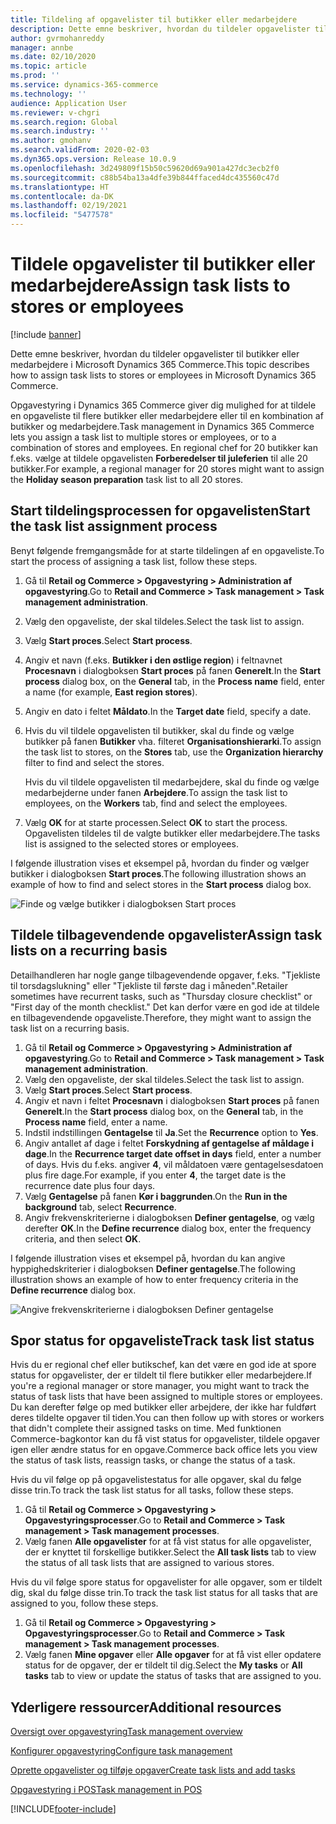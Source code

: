 ```yaml
---
title: Tildeling af opgavelister til butikker eller medarbejdere
description: Dette emne beskriver, hvordan du tildeler opgavelister til butikker eller medarbejdere i Microsoft Dynamics 365 Commerce.
author: gvrmohanreddy
manager: annbe
ms.date: 02/10/2020
ms.topic: article
ms.prod: ''
ms.service: dynamics-365-commerce
ms.technology: ''
audience: Application User
ms.reviewer: v-chgri
ms.search.region: Global
ms.search.industry: ''
ms.author: gmohanv
ms.search.validFrom: 2020-02-03
ms.dyn365.ops.version: Release 10.0.9
ms.openlocfilehash: 3d249809f15b50c59620d69a901a427dc3ecb2f0
ms.sourcegitcommit: c88b54ba13a4dfe39b844ffaced4dc435560c47d
ms.translationtype: HT
ms.contentlocale: da-DK
ms.lasthandoff: 02/19/2021
ms.locfileid: "5477578"
---
```

# <a name="assign-task-lists-to-stores-or-employees"></a><span data-ttu-id="d5a67-103">Tildele opgavelister til butikker eller medarbejdere</span><span class="sxs-lookup"><span data-stu-id="d5a67-103">Assign task lists to stores or employees</span></span>

[!include [banner](includes/banner.md)]

<span data-ttu-id="d5a67-104">Dette emne beskriver, hvordan du tildeler opgavelister til butikker eller medarbejdere i Microsoft Dynamics 365 Commerce.</span><span class="sxs-lookup"><span data-stu-id="d5a67-104">This topic describes how to assign task lists to stores or employees in Microsoft Dynamics 365 Commerce.</span></span>

<span data-ttu-id="d5a67-105">Opgavestyring i Dynamics 365 Commerce giver dig mulighed for at tildele en opgaveliste til flere butikker eller medarbejdere eller til en kombination af butikker og medarbejdere.</span><span class="sxs-lookup"><span data-stu-id="d5a67-105">Task management in Dynamics 365 Commerce lets you assign a task list to multiple stores or employees, or to a combination of stores and employees.</span></span> <span data-ttu-id="d5a67-106">En regional chef for 20 butikker kan f.eks. vælge at tildele opgavelisten **Forberedelser til juleferien** til alle 20 butikker.</span><span class="sxs-lookup"><span data-stu-id="d5a67-106">For example, a regional manager for 20 stores might want to assign the **Holiday season preparation** task list to all 20 stores.</span></span>

## <a name="start-the-task-list-assignment-process"></a><span data-ttu-id="d5a67-107">Start tildelingsprocessen for opgavelisten</span><span class="sxs-lookup"><span data-stu-id="d5a67-107">Start the task list assignment process</span></span>

<span data-ttu-id="d5a67-108">Benyt følgende fremgangsmåde for at starte tildelingen af en opgaveliste.</span><span class="sxs-lookup"><span data-stu-id="d5a67-108">To start the process of assigning a task list, follow these steps.</span></span>

1. <span data-ttu-id="d5a67-109">Gå til **Retail og Commerce \> Opgavestyring \> Administration af opgavestyring**.</span><span class="sxs-lookup"><span data-stu-id="d5a67-109">Go to **Retail and Commerce \> Task management \> Task management administration**.</span></span>
1. <span data-ttu-id="d5a67-110">Vælg den opgaveliste, der skal tildeles.</span><span class="sxs-lookup"><span data-stu-id="d5a67-110">Select the task list to assign.</span></span>
1. <span data-ttu-id="d5a67-111">Vælg **Start proces**.</span><span class="sxs-lookup"><span data-stu-id="d5a67-111">Select **Start process**.</span></span>
1. <span data-ttu-id="d5a67-112">Angiv et navn (f.eks. **Butikker i den østlige region**) i feltnavnet **Procesnavn** i dialogboksen **Start proces** på fanen **Generelt**.</span><span class="sxs-lookup"><span data-stu-id="d5a67-112">In the **Start process** dialog box, on the **General** tab, in the **Process name** field, enter a name (for example, **East region stores**).</span></span>
1. <span data-ttu-id="d5a67-113">Angiv en dato i feltet **Måldato**.</span><span class="sxs-lookup"><span data-stu-id="d5a67-113">In the **Target date** field, specify a date.</span></span>
1. <span data-ttu-id="d5a67-114">Hvis du vil tildele opgavelisten til butikker, skal du finde og vælge butikker på fanen **Butikker** vha. filteret **Organisationshierarki**.</span><span class="sxs-lookup"><span data-stu-id="d5a67-114">To assign the task list to stores, on the **Stores** tab, use the **Organization hierarchy** filter to find and select the stores.</span></span>

    <span data-ttu-id="d5a67-115">Hvis du vil tildele opgavelisten til medarbejdere, skal du finde og vælge medarbejderne under fanen **Arbejdere**.</span><span class="sxs-lookup"><span data-stu-id="d5a67-115">To assign the task list to employees, on the **Workers** tab, find and select the employees.</span></span>

1. <span data-ttu-id="d5a67-116">Vælg **OK** for at starte processen.</span><span class="sxs-lookup"><span data-stu-id="d5a67-116">Select **OK** to start the process.</span></span> <span data-ttu-id="d5a67-117">Opgavelisten tildeles til de valgte butikker eller medarbejdere.</span><span class="sxs-lookup"><span data-stu-id="d5a67-117">The tasks list is assigned to the selected stores or employees.</span></span>

<span data-ttu-id="d5a67-118">I følgende illustration vises et eksempel på, hvordan du finder og vælger butikker i dialogboksen **Start proces**.</span><span class="sxs-lookup"><span data-stu-id="d5a67-118">The following illustration shows an example of how to find and select stores in the **Start process** dialog box.</span></span>

![Finde og vælge butikker i dialogboksen Start proces](media/HQ-Assign-Tasks-Lists.png)

## <a name="assign-task-lists-on-a-recurring-basis"></a><span data-ttu-id="d5a67-120">Tildele tilbagevendende opgavelister</span><span class="sxs-lookup"><span data-stu-id="d5a67-120">Assign task lists on a recurring basis</span></span>

<span data-ttu-id="d5a67-121">Detailhandleren har nogle gange tilbagevendende opgaver, f.eks. "Tjekliste til torsdagslukning" eller "Tjekliste til første dag i måneden".</span><span class="sxs-lookup"><span data-stu-id="d5a67-121">Retailer sometimes have recurrent tasks, such as "Thursday closure checklist" or "First day of the month checklist."</span></span> <span data-ttu-id="d5a67-122">Det kan derfor være en god ide at tildele en tilbagevendende opgaveliste.</span><span class="sxs-lookup"><span data-stu-id="d5a67-122">Therefore, they might want to assign the task list on a recurring basis.</span></span>

1. <span data-ttu-id="d5a67-123">Gå til **Retail og Commerce \> Opgavestyring \> Administration af opgavestyring**.</span><span class="sxs-lookup"><span data-stu-id="d5a67-123">Go to **Retail and Commerce \> Task management \> Task management administration**.</span></span>
1. <span data-ttu-id="d5a67-124">Vælg den opgaveliste, der skal tildeles.</span><span class="sxs-lookup"><span data-stu-id="d5a67-124">Select the task list to assign.</span></span>
1. <span data-ttu-id="d5a67-125">Vælg **Start proces**.</span><span class="sxs-lookup"><span data-stu-id="d5a67-125">Select **Start process**.</span></span>
1. <span data-ttu-id="d5a67-126">Angiv et navn i feltet **Procesnavn** i dialogboksen **Start proces** på fanen **Generelt**.</span><span class="sxs-lookup"><span data-stu-id="d5a67-126">In the **Start process** dialog box, on the **General** tab, in the **Process name** field, enter a name.</span></span>
1. <span data-ttu-id="d5a67-127">Indstil indstillingen **Gentagelse** til **Ja**.</span><span class="sxs-lookup"><span data-stu-id="d5a67-127">Set the **Recurrence** option to **Yes**.</span></span>
1. <span data-ttu-id="d5a67-128">Angiv antallet af dage i feltet **Forskydning af gentagelse af måldage i dage**.</span><span class="sxs-lookup"><span data-stu-id="d5a67-128">In the **Recurrence target date offset in days** field, enter a number of days.</span></span> <span data-ttu-id="d5a67-129">Hvis du f.eks. angiver **4**, vil måldatoen være gentagelsesdatoen plus fire dage.</span><span class="sxs-lookup"><span data-stu-id="d5a67-129">For example, if you enter **4**, the target date is the recurrence date plus four days.</span></span>
1. <span data-ttu-id="d5a67-130">Vælg **Gentagelse** på fanen **Kør i baggrunden**.</span><span class="sxs-lookup"><span data-stu-id="d5a67-130">On the **Run in the background** tab, select **Recurrence**.</span></span>
1. <span data-ttu-id="d5a67-131">Angiv frekvenskriterierne i dialogboksen **Definer gentagelse**, og vælg derefter **OK**.</span><span class="sxs-lookup"><span data-stu-id="d5a67-131">In the **Define recurrence** dialog box, enter the frequency criteria, and then select **OK**.</span></span>

<span data-ttu-id="d5a67-132">I følgende illustration vises et eksempel på, hvordan du kan angive hyppighedskriterier i dialogboksen **Definer gentagelse**.</span><span class="sxs-lookup"><span data-stu-id="d5a67-132">The following illustration shows an example of how to enter frequency criteria in the **Define recurrence** dialog box.</span></span>

![Angive frekvenskriterierne i dialogboksen Definer gentagelse](media/HQ-Assign-Tasks-Lists-Recurrently.png)

## <a name="track-task-list-status"></a><span data-ttu-id="d5a67-134">Spor status for opgaveliste</span><span class="sxs-lookup"><span data-stu-id="d5a67-134">Track task list status</span></span>

<span data-ttu-id="d5a67-135">Hvis du er regional chef eller butikschef, kan det være en god ide at spore status for opgavelister, der er tildelt til flere butikker eller medarbejdere.</span><span class="sxs-lookup"><span data-stu-id="d5a67-135">If you're a regional manager or store manager, you might want to track the status of task lists that have been assigned to multiple stores or employees.</span></span> <span data-ttu-id="d5a67-136">Du kan derefter følge op med butikker eller arbejdere, der ikke har fuldført deres tildelte opgaver til tiden.</span><span class="sxs-lookup"><span data-stu-id="d5a67-136">You can then follow up with stores or workers that didn't complete their assigned tasks on time.</span></span> <span data-ttu-id="d5a67-137">Med funktionen Commerce-bagkontor kan du få vist status for opgavelister, tildele opgaver igen eller ændre status for en opgave.</span><span class="sxs-lookup"><span data-stu-id="d5a67-137">Commerce back office lets you view the status of task lists, reassign tasks, or change the status of a task.</span></span>

<span data-ttu-id="d5a67-138">Hvis du vil følge op på opgavelistestatus for alle opgaver, skal du følge disse trin.</span><span class="sxs-lookup"><span data-stu-id="d5a67-138">To track the task list status for all tasks, follow these steps.</span></span>

1. <span data-ttu-id="d5a67-139">Gå til **Retail og Commerce \> Opgavestyring \> Opgavestyringsprocesser**.</span><span class="sxs-lookup"><span data-stu-id="d5a67-139">Go to **Retail and Commerce \> Task management \> Task management processes**.</span></span>
1. <span data-ttu-id="d5a67-140">Vælg fanen **Alle opgavelister** for at få vist status for alle opgavelister, der er knyttet til forskellige butikker.</span><span class="sxs-lookup"><span data-stu-id="d5a67-140">Select the **All task lists** tab to view the status of all task lists that are assigned to various stores.</span></span>

<span data-ttu-id="d5a67-141">Hvis du vil følge spore status for opgavelister for alle opgaver, som er tildelt dig, skal du følge disse trin.</span><span class="sxs-lookup"><span data-stu-id="d5a67-141">To track the task list status for all tasks that are assigned to you, follow these steps.</span></span>

1. <span data-ttu-id="d5a67-142">Gå til **Retail og Commerce \> Opgavestyring \> Opgavestyringsprocesser**.</span><span class="sxs-lookup"><span data-stu-id="d5a67-142">Go to **Retail and Commerce \> Task management \> Task management processes**.</span></span>
1. <span data-ttu-id="d5a67-143">Vælg fanen **Mine opgaver** eller **Alle opgaver** for at få vist eller opdatere status for de opgaver, der er tildelt til dig.</span><span class="sxs-lookup"><span data-stu-id="d5a67-143">Select the **My tasks** or **All tasks** tab to view or update the status of tasks that are assigned to you.</span></span>

## <a name="additional-resources"></a><span data-ttu-id="d5a67-144">Yderligere ressourcer</span><span class="sxs-lookup"><span data-stu-id="d5a67-144">Additional resources</span></span>

[<span data-ttu-id="d5a67-145">Oversigt over opgavestyring</span><span class="sxs-lookup"><span data-stu-id="d5a67-145">Task management overview</span></span>](task-mgmt-overview.md)

[<span data-ttu-id="d5a67-146">Konfigurer opgavestyring</span><span class="sxs-lookup"><span data-stu-id="d5a67-146">Configure task management</span></span>](task-mgmt-configure.md)

[<span data-ttu-id="d5a67-147">Oprette opgavelister og tilføje opgaver</span><span class="sxs-lookup"><span data-stu-id="d5a67-147">Create task lists and add tasks</span></span>](task-mgmt-create-lists.md)

[<span data-ttu-id="d5a67-148">Opgavestyring i POS</span><span class="sxs-lookup"><span data-stu-id="d5a67-148">Task management in POS</span></span>](task-mgmt-POS.md)


[!INCLUDE[footer-include](../includes/footer-banner.md)]
